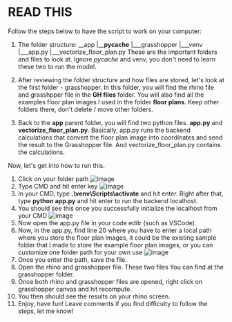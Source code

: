 # READ THIS

Follow the steps below to have the script to work on your computer:


1. The folder structure:
__app
    |____pycache__
    |___grasshopper
    |___venv
    |___app.py
    |___vectorize_floor_plan.py
These are the important folders and files to look at. Ignore _pycache_ and venv, you don't need to learn these two to run the model.

2. After reviewing the folder structure and how files are stored, let's look at the first folder - grasshopper. In this folder, you will find the rhino file and grasshpper file in the **GH files** folder. You will also find all the examples floor plan images I used in the folder **floor plans**. Keep other folders there, don't delete / move other folders.
3. Back to the **app** parent folder, you will find two python files. **app.py** and **vectorize_floor_plan.py**. Basically, app.py runs the backend calculations that convert the floor plan image into coordinates and send the result to the Grasshopper file. And vectorize_floor_plan.py contains the calculations.


Now, let's get into how to run this.

1. Click on your folder path ![image](https://user-images.githubusercontent.com/71196100/150719736-690fb462-a5b3-432c-ac3d-ec5bc381faf0.png)
2. Type CMD and hit enter key ![image](https://user-images.githubusercontent.com/71196100/150719785-5ab1973e-9fe6-49a3-b9dc-784c5179ec5c.png)
3. In your CMD, type **.\venv\Scripts\activate** and hit enter. Right after that, type **python app.py** and hit enter to run the backend localhost.
4. You should see this once you successfully initialize the localhost from your CMD ![image](https://user-images.githubusercontent.com/71196100/150719984-c432b09b-8791-441b-b0ec-3d1a26c8f386.png)
5. Now open the app.py file in your code editr (such as VSCode). 
6. Now, in the app.py, find line 20 where you have to enter a local path where you store the floor plan images, it could be the existing sample folder that I made to store the example floor plan images, or you can customize one folder path for your own use ![image](https://user-images.githubusercontent.com/71196100/150720101-3bf12806-1454-4b7e-9332-8746bba1da70.png)
7. Once you enter the path, save the file. 
8. Open the rhino and grasshopper file. These two files You can find at the grasshopper folder.
9. Once both rhino and grasshopper files are opened, right click on grasshopper canvas and hit recompute.
10. You then should see the results on your rhino screen. 
11. Enjoy, have fun! Leave comments if you find difficulty to follow the steps, let me know!



